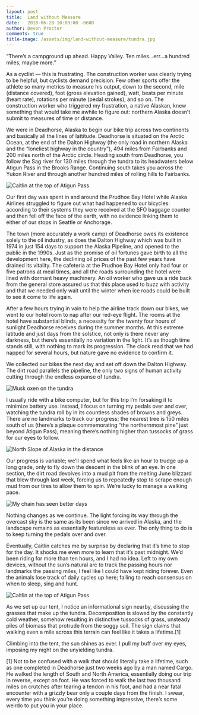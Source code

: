 ```yaml
---
layout: post
title:  Land without Measure
date:   2018-06-28 10:00:00 -0600
author: Devon Proctor
comments: true
title-image: /assets/img/land-without-measure/tundra.jpg
---
```


“There’s a campground up ahead. Happy Valley. Ten miles…err…a hundred miles,
maybe more.”

As a cyclist — this is frustrating. The construction worker was clearly trying
to be helpful, but cyclists demand precision. Few other sports offer the
athlete so many metrics to measure his output, down to the second, mile
(distance covered), foot (gross elevation gained), watt, beats per minute
(heart rate), rotations per minute (pedal strokes), and so on. The construction
worker who triggered my frustration, a native Alaskan, knew something that
would take me awhile to figure out: northern Alaska doesn’t submit to measures
of time or distance.

We were in Deadhorse, Alaska to begin our bike trip across two continents and
basically all the lines of lattitude. Deadhorse is situated on the Arctic
Ocean, at the end of the Dalton Highway (the only road in northern Alaska and
the “loneliest highway in the country”), 494 miles from Fairbanks and 200 miles
north of the Arctic circle. Heading south from Deadhorse, you follow the Sag
river for 130 miles through the tundra to its headwaters below Atigun Pass in
the Brooks Range. Continuing south takes you across the Yukon River and through
another hundred miles of rolling hills to Fairbanks.

<div>
  <img src="{{ site.baseurl }}/assets/img/land-without-measure/atigun-pass.jpg"
       alt="Caitlin at the top of Atigun Pass">
</div>

Our first day was spent in and around the Prudhoe Bay Hotel while Alaska
Airlines struggled to figure out what had happened to our bicycles: according
to their systems they were received at the SFO baggage counter and then fell
off the face of the earth, with no evidence linking them to either of our stops
in Seattle or Anchorage.

The town (more accurately a work camp) of Deadhorse owes its existence solely
to the oil industry, as does the Dalton Highway which was built in 1974 in just
154 days to support the Alaska Pipeline, and opened to the public in the 1990s.
Just as the promise of oil fortunes gave birth to all the development here, the
declining oil prices of the past few years have drained its vitality. The
cafeteria at the Prudhoe Bay Hotel only had four or five patrons at meal times,
and all the roads surrounding the hotel were lined with dormant heavy
machinery. An oil worker who gave us a ride back from the general store assured
us that this place used to buzz with activity and that we needed only wait
until the winter when ice roads could be built to see it come to life again.

After a few hours trying in vain to help the airline track down our bikes, we
went to our hotel room to nap after our red-eye flight. The rooms at the hotel
have substantial blinds, a necessity for the twenty four hours of sunlight
Deadhorse receives during the summer months. At this extreme latitude and just
days from the solstice, not only is there never any darkness, but there’s
essentially no variation in the light. It’s as though time stands still, with
nothing to mark its progression. The clock read that we had napped for several
hours, but nature gave no evidence to confirm it.

We collected our bikes the next day and set off down the Dalton Highway. The
dirt road parallels the pipeline, the only two signs of human activity cutting
through the endless expanse of tundra.

<div>
  <img src="{{ site.baseurl }}/assets/img/land-without-measure/musk-ox.jpg"
       alt="Musk oxen on the tundra">
</div>

I usually ride with a bike computer, but for this trip I’m forsaking it to
minimize battery use. Instead, I focus on turning my pedals over and over,
watching the tundra roll by in its countless shades of browns and greys. There
are no landmarks to track our progress; the nearest tree is 150 miles south of
us (there’s a plaque commemorating “the northernmost pine” just beyond Atigun
Pass), meaning there’s nothing higher than tussocks of grass for our eyes to
follow.

<div>
  <img src="{{ site.baseurl }}/assets/img/land-without-measure/tundra.jpg"
       alt="North Slope of Alaska in the distance">
</div>

Our progress is variable; we’ll spend what feels like an hour to trudge up a
long grade, only to fly down the descent in the blink of an eye. In one
section, the dirt road devolves into a mud pit from the melting June blizzard
that blew through last week, forcing us to repeatedly stop to scrape enough mud
from our tires to allow them to spin. We’re lucky to manage a walking pace.

<div>
  <img src="{{ site.baseurl }}/assets/img/land-without-measure/dirty-chain.jpg"
       alt="My chain has seen better days">
</div>

Nothing changes as we continue. The light forcing its way through the overcast
sky is the same as its been since we arrived in Alaska, and the landscape
remains as essentially featureless as ever. The only thing to do is to keep
turning the pedals over and over.

Eventually, Caitlin catches me by surprise by declaring that it’s time to stop
for the day. It shocks me even more to learn that it’s past midnight. We’d been
riding for more than ten hours, and I had no idea. Left to my own devices,
without the sun’s natural arc to track the passing hours nor landmarks the
passing miles, I feel like I could have kept riding forever. Even the animals
lose track of daily cycles up here; failing to reach consensus on when to
sleep, sing and hunt.

<div>
  <img src="{{ site.baseurl }}/assets/img/land-without-measure/long-road.jpg"
       alt="Caitlin at the top of Atigun Pass">
</div>

As we set up our tent, I notice an informational sign nearby, discussing the
grasses that make up the tundra. Decomposition is slowed by the constantly cold
weather, somehow resulting in distinctive tussocks of grass, unsteady piles of
biomass that protrude from the soggy soil. The sign claims that walking even a
mile across this terrain can feel like it takes a lifetime.[1]

Climbing into the tent, the sun shines as ever. I pull my buff over my eyes,
imposing my night on the unyielding tundra.

[1] Not to be confused with a walk that should literally take a lifetime, such
as one completed in Deadhorse just two weeks ago by a man named Cargo. He
walked the length of South and North America, essentially doing our trip in
reverse, except on foot. He was forced to walk the last two thousand miles on
crutches after tearing a tendon in his foot, and had a near fatal encounter
with a grizzly bear only a couple days from the finish. I swear, every time you
think you’re doing something impressive, there’s some weirdo to put you in your
place.
